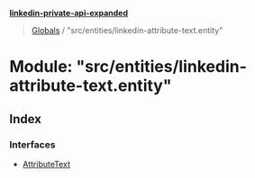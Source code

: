 **[linkedin-private-api-expanded](../README.md)**

> [Globals](../globals.md) / "src/entities/linkedin-attribute-text.entity"

# Module: "src/entities/linkedin-attribute-text.entity"

## Index

### Interfaces

* [AttributeText](../interfaces/_src_entities_linkedin_attribute_text_entity_.attributetext.md)
